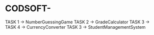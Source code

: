 
# CODSOFT-
TASK 1 -> NumberGuessingGame
TASK 2 -> GradeCalculator
TASK 3 -> 
TASK 4 -> CurrencyConverter
TASK 3 -> StudentManagementSystem
